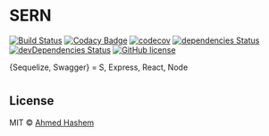 # SERN

[![Build Status](https://travis-ci.org/ahashem/sern.svg?branch=master)](https://travis-ci.org/ahashem/sern)
[![Codacy Badge](https://api.codacy.com/project/badge/Grade/3028b30bc9c44fbc8cd25bc707609232)](https://www.codacy.com/app/ahashem/sern?utm_source=github.com&utm_medium=referral&utm_content=ahashem/sern&utm_campaign=badger)
[![codecov](https://codecov.io/gh/ahashem/sern/branch/master/graph/badge.svg)](https://codecov.io/gh/ahashem/sern)
[![dependencies Status](https://david-dm.org/ahashem/sern/status.svg)](https://david-dm.org/ahashem/sern) 
[![devDependencies Status](https://david-dm.org/ahashem/sern/dev-status.svg)](https://david-dm.org/ahashem/sern?type=dev)
[![GitHub license](https://img.shields.io/badge/license-MIT-brightgreen.svg?style=flat-square)](https://raw.githubusercontent.com/ahashem/sern/master/LICENSE)


{Sequelize, Swagger} = S, Express, React, Node


#

## License

MIT © [Ahmed Hashem](https://github.com/ahashem/sern/blob/master/LICENSE)
